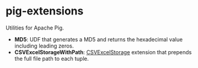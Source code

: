 # pig-extensions
Utilities for Apache Pig.

- **MD5**: UDF that generates a MD5 and returns the hexadecimal value including leading zeros.
- **CSVExcelStorageWithPath**: [CSVExcelStorage](http://pig.apache.org/docs/r0.12.0/api/org/apache/pig/piggybank/storage/CSVExcelStorage.html) extension that prepends the full file path to each tuple.
